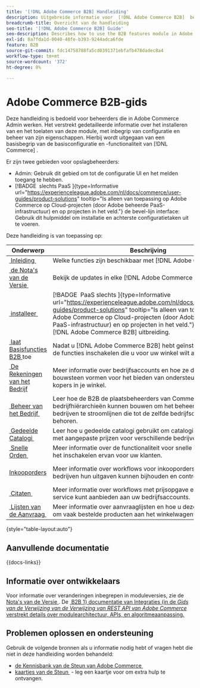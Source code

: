 ```yaml
---
title: '[!DNL Adobe Commerce B2B] Handleiding'
description: Uitgebreide informatie voor  [!DNL Adobe Commerce B2B]  beheerders, met inbegrip van installatie en configuratie.
breadcrumb-title: Overzicht van de handleiding
seo-title: '[!DNL Adobe Commerce B2B] Guide'
seo-description: Describes how to use the B2B features module in Adobe Commerce.
exl-id: 8a7fda1d-0040-48fe-b393-9244adca6fde
feature: B2B
source-git-commit: fdc14758788fa5cd0391371ebfafb478dadec8a4
workflow-type: tm+mt
source-wordcount: '372'
ht-degree: 0%

---
```


# Adobe Commerce B2B-gids

Deze handleiding is bedoeld voor beheerders die in Adobe Commerce Admin werken. Het verstrekt gedetailleerde informatie over het installeren van en het toelaten van deze module, met inbegrip van configuratie en beheer van zijn eigenschappen. Hierbij wordt uitgegaan van een basisbegrip van de basisconfiguratie en -functionaliteit van [!DNL Commerce] .

Er zijn twee gebieden voor opslagbeheerders:

- Admin: Gebruik dit gebied om tot de configuratie UI en het melden toegang te hebben.
- [!BADGE &#x200B; slechts PaaS &#x200B;]{type=Informative url="https://experienceleague.adobe.com/nl/docs/commerce/user-guides/product-solutions" tooltip="Is alleen van toepassing op Adobe Commerce op Cloud-projecten (door Adobe beheerde PaaS-infrastructuur) en op projecten in het veld."} de bevel-lijn interface: Gebruik dit hulpmiddel om installatie en achterste configuratietaken uit te voeren.

Deze handleiding is van toepassing op:

| Onderwerp | Beschrijving |
| ------- | ----------- |
| [&#x200B; Inleiding &#x200B;](introduction.md) | Welke functies zijn beschikbaar met [!DNL Adobe Commerce B2B]? |
| [&#x200B; de Nota&#39;s van de Versie &#x200B;](release-notes.md) | Bekijk de updates in elke [!DNL Adobe Commerce B2B] -release. |
| [&#x200B; installeer &#x200B;](install.md) | [!BADGE &#x200B; PaaS slechts &#x200B;]{type=Informative url="https://experienceleague.adobe.com/nl/docs/commerce/user-guides/product-solutions" tooltip="Is alleen van toepassing op Adobe Commerce op Cloud-projecten (door Adobe beheerde PaaS-infrastructuur) en op projecten in het veld."} installeert de [!DNL Adobe Commerce B2B] uitbreiding. |
| [&#x200B; laat Basisfuncties B2B &#x200B;](enable-basic-features.md) toe | Nadat u [!DNL Adobe Commerce B2B] hebt geïnstalleerd, moet u de functies inschakelen die u voor uw winkel wilt activeren. |
| [&#x200B; De Rekeningen van het Bedrijf &#x200B;](account-companies.md) | Meer informatie over bedrijfsaccounts en hoe ze de primaire bouwsteen vormen voor het bieden van ondersteuning aan B2B-kopers in je winkel. |
| [&#x200B; Beheer van het Bedrijf &#x200B;](manage-companies.md) | Leer hoe de B2B de plaatsbeheerders van Commerce bedrijfhiërarchieën kunnen bouwen om het beheer van veelvoudige bedrijven te stroomlijnen die tot de zelfde bedrijfsonderneming behoren. |
| [&#x200B; Gedeelde Catalogi &#x200B;](catalog-shared.md) | Leer hoe u gedeelde catalogi gebruikt om catalogi te onderhouden met aangepaste prijzen voor verschillende bedrijven. |
| [&#x200B; Snelle Orden &#x200B;](quick-order.md) | Meer informatie over de functionaliteit voor snelle bestellingen en het inschakelen ervan voor uw klanten. |
| [&#x200B; Inkooporders &#x200B;](purchase-order-flow.md) | Meer informatie over workflows voor inkooporders waarmee bedrijven hun uitgaven kunnen bijhouden en controleren. |
| [&#x200B; Citaten &#x200B;](quotes.md) | Meer informatie over workflows met prijsopgave en hoe u deze service kunt aanbieden aan uw bedrijfsaccounts. |
| [&#x200B; Lijsten van de Aanvraag &#x200B;](requisition-lists.md) | Meer informatie over aanvraaglijsten en hoe u deze kunt gebruiken om vaak bestelde producten aan het winkelwagentje toe te voegen. |

{style="table-layout:auto"}

## Aanvullende documentatie

{{docs-links}}

## Informatie over ontwikkelaars

Voor informatie over veranderingen inbegrepen in moduleversies, zie de [&#x200B; Nota&#39;s van de Versie &#x200B;](release-notes.md). De [&#x200B; B2B 1&rbrace; documentatie van Integraties &lbrace;in de _Gids van de Verwijzing van de Verwijzing van REST API van Adobe Commerce_ verstrekt details over modulearchitectuur, APIs, en algoritmeaanpassing.](https://developer.adobe.com/commerce/webapi/rest/b2b/)

## Problemen oplossen en ondersteuning

Gebruik de volgende bronnen als u informatie nodig hebt of vragen hebt die niet in deze handleiding worden behandeld:

- [&#x200B; de Kennisbank van de Steun van Adobe Commerce &#x200B;](https://experienceleague.adobe.com/docs/commerce-knowledge-base/kb/overview.html?lang=nl-NL)
- [&#x200B; kaartjes van de Steun &#x200B;](https://experienceleague.adobe.com/docs/commerce-knowledge-base/kb/help-center-guide/magento-help-center-user-guide.html?lang=nl-NL#submit-ticket) - leg een kaartje voor om extra hulp te ontvangen.
